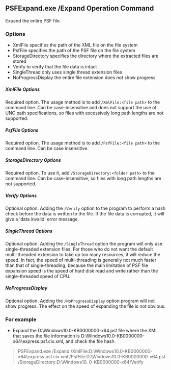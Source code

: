 ## PSFExpand.exe /Expand Operation Command
Expand the entire PSF file.
### Options
- XmlFile specifies the path of the XML file on the file system
- PsfFile specifies the path of the PSF file on the file system
- StorageDirectory specifies the directory where the extracted files are stored
- Verify to verify that the file data is intact
- SingleThread only uses single thread extension files
- NoProgressDisplay the entire file extension does not show progress
##### XmlFile Options
Required option. The usage method is to add `/XmlFile:<file path>` to the command line. Can be case-insensitive and does not support the use of UNC path specifications, so files with excessively long path lengths are not supported.
##### PsfFile Options
Required option. The usage method is to add `/PsfFile:<file path>` to the command line. Can be case insensitive.
##### StorageDirectory Options
Required option. To use it, add `/StorageDirectory:<folder path>` to the command line. Can be case-insensitive, so files with long path lengths are not supported.
##### Verify Options
Optional option. Adding the `/Verify` option to the program to perform a hash check before the data is written to the file. If the file data is corrupted, it will give a 'data invalid' error message.
##### SingleThread Options
Optional option. Adding the `/SingleThread` option the program will only use single-threaded extension files. For those who do not want the default multi-threaded extension to take up too many resources, it will reduce the speed. In fact, the speed of multi-threading is generally not much faster than that of single-threading, because the main limitation of PSF file expansion speed is the speed of hard disk read and write rather than the single-threaded speed of CPU.
##### NoProgressDisplay
Optional option. Adding the `/NoProgressDisplay` option program will not show progress. The effect on the speed of expanding the file is not obvious.
### For example
- Expand the D:\Windows10.0-KB0000000-x64.psf file where the XML that saves the file information is D:\Windows10.0-KB0000000-x64\express.psf.cix.xml, and check the file hash.
>PSFExpand.exe /Expand /XmlFile:D:\Windows10.0-KB0000000-x64\express.psf.cix.xml /PsfFile:D:\Windows10.0-KB0000000-x64.psf /StorageDirectory:D:\Windows10. 0-KB0000000-x64/Verify